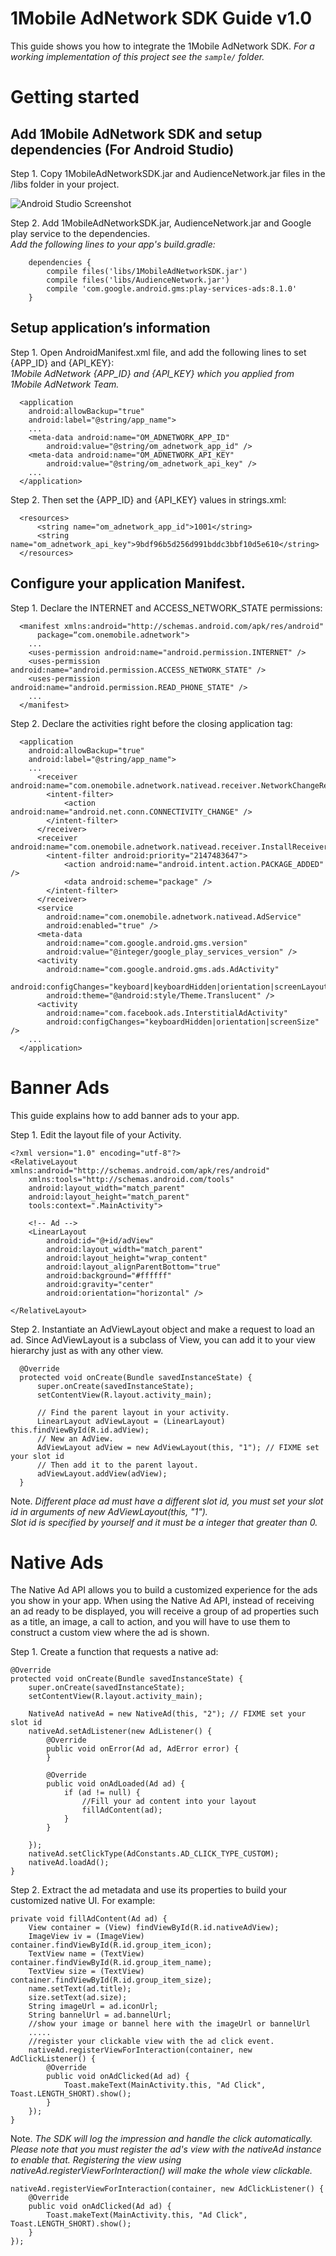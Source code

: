 # 1Mobile AdNetwork SDK Guide v1.0

This guide shows you how to integrate the 1Mobile AdNetwork SDK.
*For a working implementation of this project see the `sample/` folder.*

# Getting started

## Add 1Mobile AdNetwork SDK and setup dependencies (For Android Studio)

  Step 1. Copy 1MobileAdNetworkSDK.jar and AudienceNetwork.jar files in the /libs folder in your project.
            
   ![Android Studio Screenshot](screenshots/as_1.png)

  Step 2. Add 1MobileAdNetworkSDK.jar, AudienceNetwork.jar and Google play service to the dependencies.
  <br/> *Add the following lines to your app's build.gradle:*
   
        dependencies {
            compile files('libs/1MobileAdNetworkSDK.jar')
            compile files('libs/AudienceNetwork.jar')
            compile 'com.google.android.gms:play-services-ads:8.1.0'
        }
     
## Setup application’s information

  Step 1. Open AndroidManifest.xml file, and add the following lines to set {APP_ID} and {API_KEY}:
  <br/> *1Mobile AdNetwork {APP_ID} and {API_KEY} which you applied from 1Mobile AdNetwork Team.*
  
      <application
        android:allowBackup="true"
        android:label="@string/app_name">
        ...
        <meta-data android:name="OM_ADNETWORK_APP_ID"
            android:value="@string/om_adnetwork_app_id" />
        <meta-data android:name="OM_ADNETWORK_API_KEY"
            android:value="@string/om_adnetwork_api_key" />
        ...
      </application>
      
  Step 2. Then set the {APP_ID} and {API_KEY} values in strings.xml:
  
      <resources>
          <string name="om_adnetwork_app_id">1001</string>
          <string name="om_adnetwork_api_key">9bdf96b5d256d991bddc3bbf10d5e610</string>
      </resources>

## Configure your application Manifest.

  Step 1. Declare the INTERNET and ACCESS_NETWORK_STATE permissions:
            
      <manifest xmlns:android="http://schemas.android.com/apk/res/android"
          package=“com.onemobile.adnetwork">
        ...
        <uses-permission android:name="android.permission.INTERNET" />
        <uses-permission android:name="android.permission.ACCESS_NETWORK_STATE" />
        <uses-permission android:name="android.permission.READ_PHONE_STATE" />
        ...
      </manifest>

  Step 2. Declare the activities right before the closing application tag:
      
      <application
        android:allowBackup="true"
        android:label="@string/app_name">
        ...
          <receiver android:name="com.onemobile.adnetwork.nativead.receiver.NetworkChangeReceiver">
            <intent-filter>
                <action android:name="android.net.conn.CONNECTIVITY_CHANGE" />
            </intent-filter>
          </receiver>
          <receiver android:name="com.onemobile.adnetwork.nativead.receiver.InstallReceiver">
            <intent-filter android:priority="2147483647">
                <action android:name="android.intent.action.PACKAGE_ADDED" />
                <data android:scheme="package" />
            </intent-filter>
          </receiver>
          <service
            android:name="com.onemobile.adnetwork.nativead.AdService"
            android:enabled="true" />
          <meta-data
            android:name="com.google.android.gms.version"
            android:value="@integer/google_play_services_version" />
          <activity
            android:name="com.google.android.gms.ads.AdActivity"
            android:configChanges="keyboard|keyboardHidden|orientation|screenLayout|uiMode|screenSize|smallestScreenSize"
            android:theme="@android:style/Theme.Translucent" />
          <activity
            android:name="com.facebook.ads.InterstitialAdActivity"
            android:configChanges="keyboardHidden|orientation|screenSize" />
        ...
      </application>
      
# Banner Ads
This guide explains how to add banner ads to your app.

  Step 1. Edit the layout file of your Activity.
            
    <?xml version="1.0" encoding="utf-8"?>
    <RelativeLayout xmlns:android="http://schemas.android.com/apk/res/android"
        xmlns:tools="http://schemas.android.com/tools"
        android:layout_width="match_parent"
        android:layout_height="match_parent"
        tools:context=".MainActivity">
  
        <!-- Ad -->
        <LinearLayout
            android:id="@+id/adView"
            android:layout_width="match_parent"
            android:layout_height="wrap_content"
            android:layout_alignParentBottom="true"
            android:background="#ffffff"
            android:gravity="center"
            android:orientation="horizontal" />
  
    </RelativeLayout>

  Step 2. Instantiate an AdViewLayout object and make a request to load an ad. Since AdViewLayout is a subclass of View, 
  you can add it to your view hierarchy just as with any other view.
  
      @Override
      protected void onCreate(Bundle savedInstanceState) {
          super.onCreate(savedInstanceState);
          setContentView(R.layout.activity_main);
          
          // Find the parent layout in your activity.
          LinearLayout adViewLayout = (LinearLayout) this.findViewById(R.id.adView);
          // New an AdView.
          AdViewLayout adView = new AdViewLayout(this, "1"); // FIXME set your slot id 
          // Then add it to the parent layout.
          adViewLayout.addView(adView);
      }
  
  Note. *Different place ad must have a different slot id, you must set your slot id in arguments of new AdViewLayout(this, "1"). <br/>Slot id is specified by yourself and it must be a integer that greater than 0.*
  

# Native Ads
The Native Ad API allows you to build a customized experience for the ads you show in your app. 
When using the Native Ad API, instead of receiving an ad ready to be displayed, you will receive a group of ad properties such as a title, an image, a call to action, and you will have to use them to construct a custom view where the ad is shown.
  
  Step 1. Create a function that requests a native ad:
            
    @Override
    protected void onCreate(Bundle savedInstanceState) {
        super.onCreate(savedInstanceState);
        setContentView(R.layout.activity_main);
        
        NativeAd nativeAd = new NativeAd(this, "2"); // FIXME set your slot id
        nativeAd.setAdListener(new AdListener() {
            @Override
            public void onError(Ad ad, AdError error) {
            }
  
            @Override
            public void onAdLoaded(Ad ad) {
                if (ad != null) {
                    //Fill your ad content into your layout
                    fillAdContent(ad);
                }
            }
  
        });
        nativeAd.setClickType(AdConstants.AD_CLICK_TYPE_CUSTOM);
        nativeAd.loadAd();
    }


  Step 2. Extract the ad metadata and use its properties to build your customized native UI. For example:
  
    private void fillAdContent(Ad ad) {
        View container = (View) findViewById(R.id.nativeAdView);
        ImageView iv = (ImageView) container.findViewById(R.id.group_item_icon);
        TextView name = (TextView) container.findViewById(R.id.group_item_name);
        TextView size = (TextView) container.findViewById(R.id.group_item_size);
        name.setText(ad.title);
        size.setText(ad.size);
        String imageUrl = ad.iconUrl;
        String bannelUrl = ad.bannelUrl;
        //show your image or bannel here with the imageUrl or bannelUrl
        .....
        //register your clickable view with the ad click event.
        nativeAd.registerViewForInteraction(container, new AdClickListener() {
            @Override
            public void onAdClicked(Ad ad) {
                Toast.makeText(MainActivity.this, "Ad Click", Toast.LENGTH_SHORT).show();
            }
        });
    }

  Note. *The SDK will log the impression and handle the click automatically. 
  Please note that you must register the ad's view with the nativeAd instance to enable that. 
  Registering the view using nativeAd.registerViewForInteraction() will make the whole view clickable.*
  
    nativeAd.registerViewForInteraction(container, new AdClickListener() {
        @Override
        public void onAdClicked(Ad ad) {
            Toast.makeText(MainActivity.this, "Ad Click", Toast.LENGTH_SHORT).show();
        }
    });

  
   